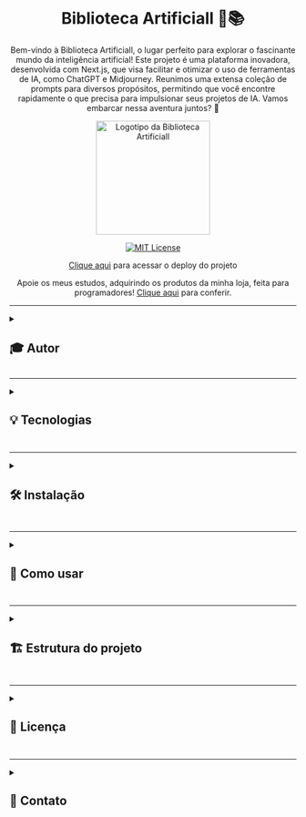 <div align="center">
  
# Biblioteca Artificiall 🤖📚
  
Bem-vindo à Biblioteca Artificiall, o lugar perfeito para explorar o fascinante mundo da inteligência artificial! Este projeto é uma plataforma inovadora, desenvolvida com Next.js, que visa facilitar e otimizar o uso de ferramentas de IA, como ChatGPT e Midjourney. Reunimos uma extensa coleção de prompts para diversos propósitos, permitindo que você encontre rapidamente o que precisa para impulsionar seus projetos de IA. Vamos embarcar nessa aventura juntos? 🚀


  <img src="https://media.discordapp.net/attachments/1094158542610636880/1104267625263009833/logo-head.webp?width=655&height=655" width="200px" title="Logotipo da Biblioteca Artificiall"/>

<br>
  
[![MIT License](https://img.shields.io/badge/License-MIT-green.svg)](https://choosealicense.com/licenses/mit/)
 
[Clique aqui](https://biblioteca-artificiall.vercel.app/) para acessar o deploy do projeto

<p> Apoie os meus estudos, adquirindo os produtos da minha loja, feita para programadores! <a href="https://montink.com/nobugnogain">Clique aqui</a> para conferir.</p>

</div>

---

<details>
<summary><h2>🎓 Autor</h2></summary>

<div align="center">
  
[Matheus Queiroz](https://github.com/matheusqueirozds)
:-------------------------:
 <a href="https://github.com/matheusqueirozds"><img src="https://avatars.githubusercontent.com/u/70871620?v=4" width="100px;" alt="Foto do Matheus Queiroz no GitHub"/></a>
  
</div>
</details>

---

<details>
<summary><h2>💡 Tecnologias <h2></summary>
Este projeto foi desenvolvido com muito carinho e entusiasmo, utilizando as seguintes tecnologias incríveis:

- [Next.js](https://nextjs.org/) v13.3.2 - A estrutura React que todos adoram! 💙
- [React](https://reactjs.org/) v18.2.0 - A biblioteca que revolucionou o desenvolvimento web 🌟
- [React DOM](https://reactjs.org/docs/react-dom.html) v18.2.0 - O companheiro inseparável do React 🤝
- [Styled-components](https://styled-components.com/) v5.3.10 - Estilos incríveis com o poder do JavaScript! 💅
- [Babel Plugin Styled-components](https://github.com/styled-components/babel-plugin-styled-components) v2.1.1 - Um plugin mágico para suas styled-components 🧙

</details>

---

<details>
<summary><h2>🛠 Instalação <h2></summary>
Antes de começar, certifique-se de ter o Node.js e o npm instalados em seu computador. Siga os passos abaixo para instalar o projeto:

1. Clone o repositório com um simples comando:

```sh
git clone https://github.com/username/biblioteca-artificiall.git
```

2. Entre na pasta do projeto:

```sh
cd biblioteca-artificiall
```

3. Instale as dependências com o npm ou o yarn:

```sh
npm install
```

ou

```sh
yarn
```

4. Iniciar servidor de desenvolvimento (modo diversão ativado! 🥳):

```sh
npm run dev
```

ou

```sh
yarn dev
```

5. Construir aplicação para produção (hora de ficar sério 😎):

```sh
npm run build
```

ou

```sh
yarn build
```

</details>

---

<details>
<summary><h2>🧭 Como usar <h2></summary>
Navegue pelo projeto e descubra uma ampla variedade de prompts e ferramentas úteis para impulsionar sua criatividade. Siga o caminho do "entusiasta da IA" e aproveite os recursos disponíveis. Afinal, "um pequeno passo para o homem, um salto gigante para a inteligência artificial". 🌕🚀
</details>

---

<details>
<summary><h2>🏗 Estrutura do projeto <h2></summary>

A estrutura de pastas do projeto é como um castelo bem organizado:

```
biblioteca-artificiall
├── components
│   ├── ChatGPT
│   ├── Global
│   ├── Home
│   └── Midjourney
├── node_modules
├── pages
├────── api
│   ├── chatgpt.js
│   ├── como-funciona.js
│   ├── configuracoes.js
│   ├── ferramentas-uteis.js
│   ├── index.js
│   ├── midjourney.js
│   ├── parceiros.js
│   ├── privacidade.js
│   ├── sobre.js
│   ├── termos.js
│   ├── _app.js
│   └── _document.js
├── public
├── styles
├── .babelrc
├── .gitignore
├── jsconfig.json
├── next.config.js
├── package-lock.json
├── package.json
├── README.md
└── SearchContext.js
```

</details>

---

<details>
<summary><h2>🔖 Licença <h2></summary>
Este projeto está licenciado sob a Licença MIT - consulte o arquivo [LICENSE](LICENSE) para obter detalhes. Isso significa que você pode usar, copiar, modificar, mesclar, publicar, distribuir, sublicenciar e/ou vender cópias do software sem nenhum problema! Apenas lembre-se de incluir o aviso de direitos autorais em todas as cópias ou partes substanciais do software. 📄

</details>

---

<details>
<summary><h2>💌 Contato <h2></summary>
Se você tiver alguma dúvida, sugestão ou quiser contribuir com este projeto, fique à vontade para entrar em contato comigo. Lembre-se, "juntos somos mais fortes"! 💪

- E-mail: contato@matheusqueirozds.dev

Obrigado por visitar nossa Biblioteca Artificiall! Esperamos que você encontre o que procura e que sua jornada pela IA seja incrível. Que a força esteja com você! 🌌🚀

</details>
